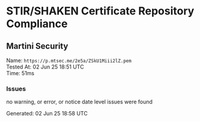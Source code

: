 # STIR/SHAKEN Certificate Repository Compliance

## Martini Security

Name: `https://p.mtsec.me/2e5a/ZSkU1Miii2lZ.pem`\
Tested At: 02 Jun 25 18:51 UTC\
Time: 51ms

### Issues

no warning, or error, or notice date level issues were found

Generated: 02 Jun 25 18:58 UTC